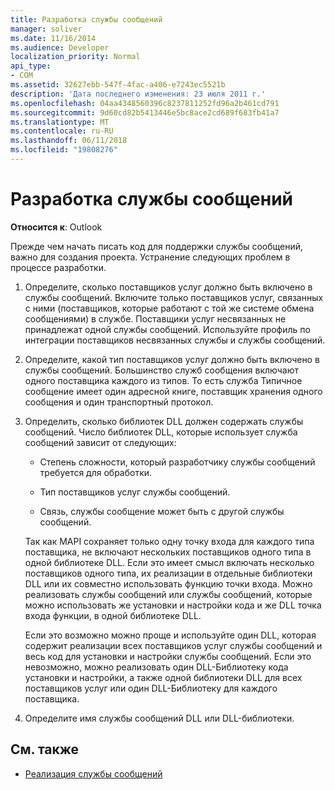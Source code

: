 ```yaml
---
title: Разработка службы сообщений
manager: soliver
ms.date: 11/16/2014
ms.audience: Developer
localization_priority: Normal
api_type:
- COM
ms.assetid: 32627ebb-547f-4fac-a406-e7243ec5521b
description: 'Дата последнего изменения: 23 июля 2011 г.'
ms.openlocfilehash: 04aa4348560396c8237811252fd96a2b461cd791
ms.sourcegitcommit: 9d60cd82b5413446e5bc8ace2cd689f683fb41a7
ms.translationtype: MT
ms.contentlocale: ru-RU
ms.lasthandoff: 06/11/2018
ms.locfileid: "19808276"
---
```

# <a name="designing-a-message-service"></a>Разработка службы сообщений

**Относится к**: Outlook 
  
Прежде чем начать писать код для поддержки службы сообщений, важно для создания проекта. Устранение следующих проблем в процессе разработки.
  
1. Определите, сколько поставщиков услуг должно быть включено в службы сообщений. Включите только поставщиков услуг, связанных с ними (поставщиков, которые работают с той же системе обмена сообщениями) в службе. Поставщики услуг несвязанных не принадлежат одной службы сообщений. Используйте профиль по интеграции поставщиков несвязанных службы и службы сообщений.
    
2. Определите, какой тип поставщиков услуг должно быть включено в службы сообщений. Большинство служб сообщения включают одного поставщика каждого из типов. То есть служба Типичное сообщение имеет один адресной книге, поставщик хранения одного сообщения и один транспортный протокол.
    
3. Определить, сколько библиотек DLL должен содержать службы сообщений. Число библиотек DLL, которые использует служба сообщений зависит от следующих:
    
   - Степень сложности, который разработчику службы сообщений требуется для обработки.
    
   - Тип поставщиков услуг службы сообщений.
    
   - Связь, службы сообщение может быть с другой службы сообщений.
    
   Так как MAPI сохраняет только одну точку входа для каждого типа поставщика, не включают нескольких поставщиков одного типа в одной библиотеке DLL. Если это имеет смысл включать несколько поставщиков одного типа, их реализации в отдельные библиотеки DLL или их совместно использовать функцию точки входа. Можно реализовать службы сообщений или службы сообщений, которые можно использовать же установки и настройки кода и же DLL точка входа функции, в одной библиотеке DLL.
    
   Если это возможно можно проще и используйте один DLL, которая содержит реализации всех поставщиков услуг службы сообщений и весь код для установки и настройки службы сообщений. Если это невозможно, можно реализовать один DLL-Библиотеку кода установки и настройки, а также одной библиотеки DLL для всех поставщиков услуг или один DLL-Библиотеку для каждого поставщика.
    
4. Определите имя службы сообщений DLL или DLL-библиотеки. 
    
## <a name="see-also"></a>См. также

- [Реализация службы сообщений](message-service-implementation.md)

